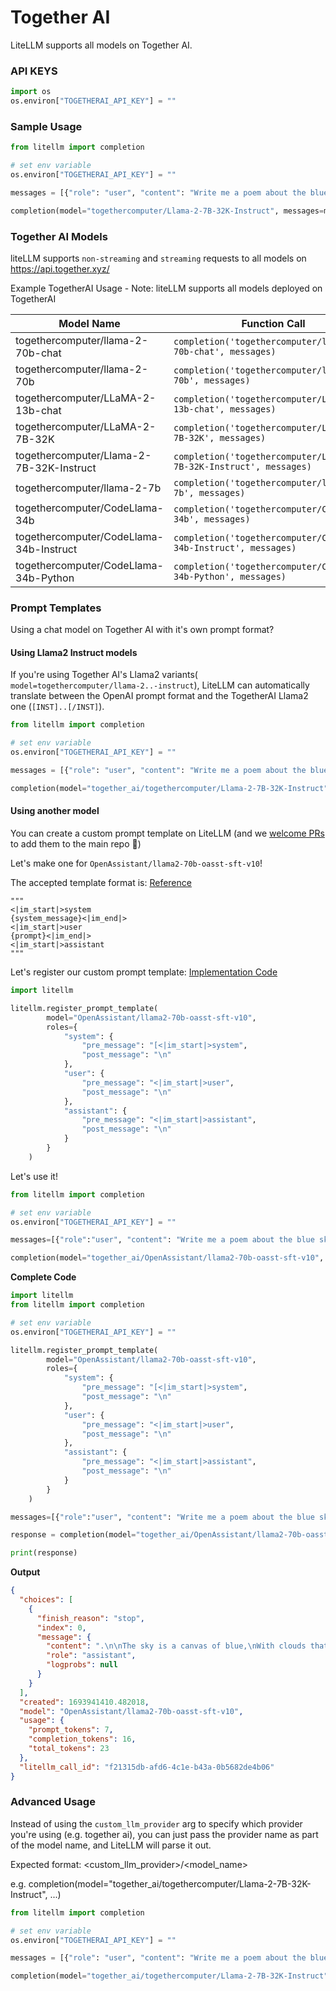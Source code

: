# Together AI 
LiteLLM supports all models on Together AI. 

### API KEYS

```python 
import os 
os.environ["TOGETHERAI_API_KEY"] = ""
```

### Sample Usage

```python
from litellm import completion 

# set env variable 
os.environ["TOGETHERAI_API_KEY"] = ""

messages = [{"role": "user", "content": "Write me a poem about the blue sky"}]

completion(model="togethercomputer/Llama-2-7B-32K-Instruct", messages=messages)
```

### Together AI Models
liteLLM supports `non-streaming` and `streaming` requests to all models on https://api.together.xyz/

Example TogetherAI Usage - Note: liteLLM supports all models deployed on TogetherAI

| Model Name                        | Function Call                                                          | Required OS Variables           |
|-----------------------------------|------------------------------------------------------------------------|---------------------------------|
| togethercomputer/llama-2-70b-chat  | `completion('togethercomputer/llama-2-70b-chat', messages)`            | `os.environ['TOGETHERAI_API_KEY']` |
| togethercomputer/llama-2-70b      | `completion('togethercomputer/llama-2-70b', messages)`                | `os.environ['TOGETHERAI_API_KEY']` |
| togethercomputer/LLaMA-2-13b-chat  | `completion('togethercomputer/LLaMA-2-13b-chat', messages)`            | `os.environ['TOGETHERAI_API_KEY']` |
| togethercomputer/LLaMA-2-7B-32K    | `completion('togethercomputer/LLaMA-2-7B-32K', messages)`              | `os.environ['TOGETHERAI_API_KEY']` |
| togethercomputer/Llama-2-7B-32K-Instruct | `completion('togethercomputer/Llama-2-7B-32K-Instruct', messages)`  | `os.environ['TOGETHERAI_API_KEY']` |
| togethercomputer/llama-2-7b        | `completion('togethercomputer/llama-2-7b', messages)`                  | `os.environ['TOGETHERAI_API_KEY']` |
| togethercomputer/CodeLlama-34b     | `completion('togethercomputer/CodeLlama-34b', messages)`              | `os.environ['TOGETHERAI_API_KEY']` |
| togethercomputer/CodeLlama-34b-Instruct | `completion('togethercomputer/CodeLlama-34b-Instruct', messages)`  | `os.environ['TOGETHERAI_API_KEY']` |
| togethercomputer/CodeLlama-34b-Python | `completion('togethercomputer/CodeLlama-34b-Python', messages)`    | `os.environ['TOGETHERAI_API_KEY']` |



### Prompt Templates

Using a chat model on Together AI with it's own prompt format?

#### Using Llama2 Instruct models
If you're using Together AI's Llama2 variants( `model=togethercomputer/llama-2..-instruct`), LiteLLM can automatically translate between the OpenAI prompt format and the TogetherAI Llama2 one (`[INST]..[/INST]`). 

```python
from litellm import completion 

# set env variable 
os.environ["TOGETHERAI_API_KEY"] = ""

messages = [{"role": "user", "content": "Write me a poem about the blue sky"}]

completion(model="together_ai/togethercomputer/Llama-2-7B-32K-Instruct", messages=messages)
```

#### Using another model

You can create a custom prompt template on LiteLLM (and we [welcome PRs](https://github.com/BerriAI/litellm) to add them to the main repo 🤗)

Let's make one for `OpenAssistant/llama2-70b-oasst-sft-v10`!

The accepted template format is: [Reference](https://huggingface.co/OpenAssistant/llama2-70b-oasst-sft-v10-)
```
"""
<|im_start|>system
{system_message}<|im_end|>
<|im_start|>user
{prompt}<|im_end|>
<|im_start|>assistant
"""
```

Let's register our custom prompt template: [Implementation Code](https://github.com/BerriAI/litellm/blob/64f3d3c56ef02ac5544983efc78293de31c1c201/litellm/llms/prompt_templates/factory.py#L77)
```python
import litellm 

litellm.register_prompt_template(
	    model="OpenAssistant/llama2-70b-oasst-sft-v10",
	    roles={
            "system": {
                "pre_message": "[<|im_start|>system",
                "post_message": "\n"
            },
            "user": {
                "pre_message": "<|im_start|>user",
                "post_message": "\n"
            }, 
            "assistant": {
                "pre_message": "<|im_start|>assistant",
                "post_message": "\n"
            }
        }
    )
```

Let's use it! 

```python
from litellm import completion 

# set env variable 
os.environ["TOGETHERAI_API_KEY"] = ""

messages=[{"role":"user", "content": "Write me a poem about the blue sky"}]

completion(model="together_ai/OpenAssistant/llama2-70b-oasst-sft-v10", messages=messages)
```

**Complete Code**

```python
import litellm 
from litellm import completion

# set env variable 
os.environ["TOGETHERAI_API_KEY"] = ""

litellm.register_prompt_template(
	    model="OpenAssistant/llama2-70b-oasst-sft-v10",
	    roles={
            "system": {
                "pre_message": "[<|im_start|>system",
                "post_message": "\n"
            },
            "user": {
                "pre_message": "<|im_start|>user",
                "post_message": "\n"
            }, 
            "assistant": {
                "pre_message": "<|im_start|>assistant",
                "post_message": "\n"
            }
        }
    )

messages=[{"role":"user", "content": "Write me a poem about the blue sky"}]

response = completion(model="together_ai/OpenAssistant/llama2-70b-oasst-sft-v10", messages=messages)

print(response)
```

**Output**
```json
{
  "choices": [
    {
      "finish_reason": "stop",
      "index": 0,
      "message": {
        "content": ".\n\nThe sky is a canvas of blue,\nWith clouds that drift and move,",
        "role": "assistant",
        "logprobs": null
      }
    }
  ],
  "created": 1693941410.482018,
  "model": "OpenAssistant/llama2-70b-oasst-sft-v10",
  "usage": {
    "prompt_tokens": 7,
    "completion_tokens": 16,
    "total_tokens": 23
  },
  "litellm_call_id": "f21315db-afd6-4c1e-b43a-0b5682de4b06"
}
```

### Advanced Usage

Instead of using the `custom_llm_provider` arg to specify which provider you're using (e.g. together ai), you can just pass the provider name as part of the model name, and LiteLLM will parse it out. 

Expected format: <custom_llm_provider>/<model_name>

e.g. completion(model="together_ai/togethercomputer/Llama-2-7B-32K-Instruct", ...)

```python
from litellm import completion 

# set env variable 
os.environ["TOGETHERAI_API_KEY"] = ""

messages = [{"role": "user", "content": "Write me a poem about the blue sky"}]

completion(model="together_ai/togethercomputer/Llama-2-7B-32K-Instruct", messages=messages)
```